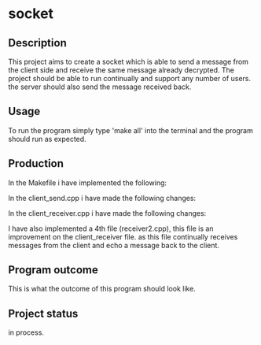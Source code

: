 # socket

## Description
</details>
This project aims to create a socket which is able to send a message from the client side and receive the same message already decrypted. The project should be able to run continually and support any number of users. the server should also send the message received back. 

## Usage
To run the program simply type 'make all' into the terminal and the program should run as expected.

## Production  
In the Makefile i have implemented the following:

In the client_send.cpp i have made the following changes:

In the client_receiver.cpp i have made the following changes:

I have also implemented a 4th file (receiver2.cpp), this file is an improvement on the client_receiver file. as this file continually receives messages from the client and echo a message back to the client. 

## Program outcome 
This is what the outcome of this program should look like. 


## Project status
in process. 
